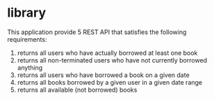 # library

This application provide 5 REST API that satisfies the following requirements:
1) returns all users who have actually borrowed at least one book
2) returns all non-terminated users who have not currently borrowed anything
3) returns all users who have borrowed a book on a given date
4) returns all books borrowed by a given user in a given date range
5) returns all available (not borrowed) books